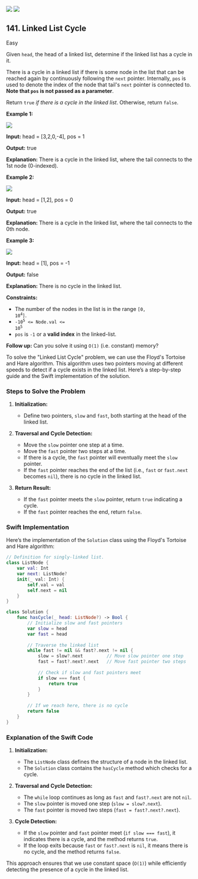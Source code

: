 [![](https://img.shields.io/github/stars/javadev/LeetCode-in-All?label=Stars&style=flat-square)](https://github.com/javadev/LeetCode-in-All)
[![](https://img.shields.io/github/forks/javadev/LeetCode-in-All?label=Fork%20me%20on%20GitHub%20&style=flat-square)](https://github.com/javadev/LeetCode-in-All/fork)

## 141\. Linked List Cycle

Easy

Given `head`, the head of a linked list, determine if the linked list has a cycle in it.

There is a cycle in a linked list if there is some node in the list that can be reached again by continuously following the `next` pointer. Internally, `pos` is used to denote the index of the node that tail's `next` pointer is connected to. **Note that `pos` is not passed as a parameter**.

Return `true` _if there is a cycle in the linked list_. Otherwise, return `false`.

**Example 1:**

![](https://assets.leetcode.com/uploads/2018/12/07/circularlinkedlist.png)

**Input:** head = [3,2,0,-4], pos = 1

**Output:** true

**Explanation:** There is a cycle in the linked list, where the tail connects to the 1st node (0-indexed). 

**Example 2:**

![](https://assets.leetcode.com/uploads/2018/12/07/circularlinkedlist_test2.png)

**Input:** head = [1,2], pos = 0

**Output:** true

**Explanation:** There is a cycle in the linked list, where the tail connects to the 0th node. 

**Example 3:**

![](https://assets.leetcode.com/uploads/2018/12/07/circularlinkedlist_test3.png)

**Input:** head = [1], pos = -1

**Output:** false

**Explanation:** There is no cycle in the linked list. 

**Constraints:**

*   The number of the nodes in the list is in the range <code>[0, 10<sup>4</sup>]</code>.
*   <code>-10<sup>5</sup> <= Node.val <= 10<sup>5</sup></code>
*   `pos` is `-1` or a **valid index** in the linked-list.

**Follow up:** Can you solve it using `O(1)` (i.e. constant) memory?

To solve the "Linked List Cycle" problem, we can use the Floyd's Tortoise and Hare algorithm. This algorithm uses two pointers moving at different speeds to detect if a cycle exists in the linked list. Here’s a step-by-step guide and the Swift implementation of the solution.

### Steps to Solve the Problem

1. **Initialization:**
   - Define two pointers, `slow` and `fast`, both starting at the head of the linked list.

2. **Traversal and Cycle Detection:**
   - Move the `slow` pointer one step at a time.
   - Move the `fast` pointer two steps at a time.
   - If there is a cycle, the `fast` pointer will eventually meet the `slow` pointer.
   - If the `fast` pointer reaches the end of the list (i.e., `fast` or `fast.next` becomes `nil`), there is no cycle in the linked list.

3. **Return Result:**
   - If the `fast` pointer meets the `slow` pointer, return `true` indicating a cycle.
   - If the `fast` pointer reaches the end, return `false`.

### Swift Implementation

Here’s the implementation of the `Solution` class using the Floyd's Tortoise and Hare algorithm:

```swift
// Definition for singly-linked list.
class ListNode {
    var val: Int
    var next: ListNode?
    init(_ val: Int) {
        self.val = val
        self.next = nil
    }
}

class Solution {
    func hasCycle(_ head: ListNode?) -> Bool {
        // Initialize slow and fast pointers
        var slow = head
        var fast = head
        
        // Traverse the linked list
        while fast != nil && fast?.next != nil {
            slow = slow?.next         // Move slow pointer one step
            fast = fast?.next?.next   // Move fast pointer two steps
            
            // Check if slow and fast pointers meet
            if slow === fast {
                return true
            }
        }
        
        // If we reach here, there is no cycle
        return false
    }
}
```

### Explanation of the Swift Code

1. **Initialization:**
   - The `ListNode` class defines the structure of a node in the linked list.
   - The `Solution` class contains the `hasCycle` method which checks for a cycle.

2. **Traversal and Cycle Detection:**
   - The `while` loop continues as long as `fast` and `fast?.next` are not `nil`.
   - The `slow` pointer is moved one step (`slow = slow?.next`).
   - The `fast` pointer is moved two steps (`fast = fast?.next?.next`).

3. **Cycle Detection:**
   - If the `slow` pointer and `fast` pointer meet (`if slow === fast`), it indicates there is a cycle, and the method returns `true`.
   - If the loop exits because `fast` or `fast?.next` is `nil`, it means there is no cycle, and the method returns `false`.

This approach ensures that we use constant space (`O(1)`) while efficiently detecting the presence of a cycle in the linked list.